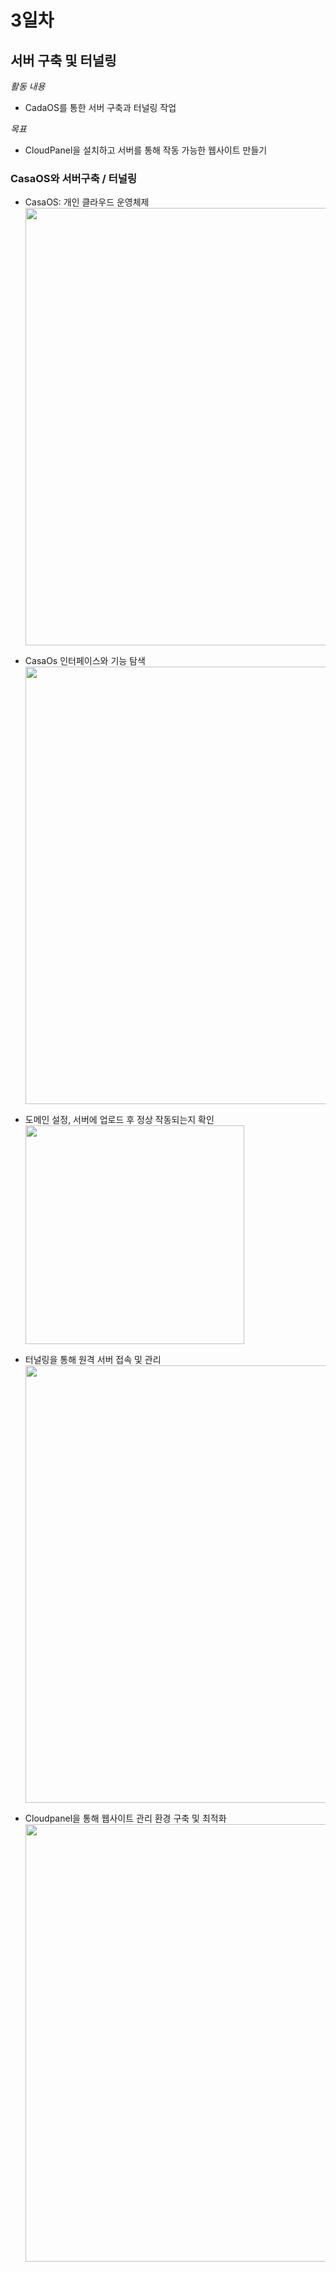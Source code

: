 # 3일차

## 서버 구축 및 터널링

*활동 내용*
- CadaOS를 통한 서버 구축과 터널링 작업

*목표*
- CloudPanel을 설치하고 서버를 통해 작동 가능한 웹사이트 만들기


### CasaOS와 서버구축 / 터널링


- CasaOS: 개인 클라우드 운영체제<br>
  <img src="https://github.com/user-attachments/assets/dfb89d38-6c54-49c0-8354-4f71a83e0bd9" width="700">
  
- CasaOs 인터페이스와 기능 탐색<br>
  <img src="https://github.com/user-attachments/assets/e91cbfa4-2394-4a23-bbf5-42cff0c469e8" width="700">
  
- 도메인 설정, 서버에 업로드 후 정상 작동되는지 확인<br>
   <img src="https://github.com/user-attachments/assets/a1afa4be-0e86-4807-9d2b-f04a35adc37c" width="350">

- 터널링을 통해 원격 서버 접속 및 관리<br>
  <img src="https://github.com/user-attachments/assets/7dbc2a0d-ca8f-4c01-a8be-8211d63bbbe6" width="700">

- Cloudpanel을 통해 웹사이트 관리 환경 구축 및 최적화<br>
  <img src="https://github.com/user-attachments/assets/1156521d-0159-471d-960c-7ab82e881f39" width="700"><br>
